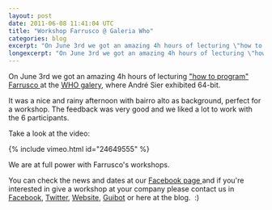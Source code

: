 ```yaml
---
layout: post
date: 2011-06-08 11:41:04 UTC
title: "Workshop Farrusco @ Galeria Who"
categories: blog
excerpt: "On June 3rd we got an amazing 4h hours of lecturing \"how to program\" Farrusco at the WHO galery, where André Sier exhibited 64-bit."
longexcerpt: "On June 3rd we got an amazing 4h hours of lecturing \"how to program\" Farrusco at the WHO galery, where André Sier exhibited 64-bit.It was a nice and rainy afternoon with bairro alto as background, perfect for a workshop."
---
```


On June 3rd we got an amazing 4h hours of lecturing <a href="http://www.guibot.pt/workshop-robotica-criativa/?lang=pt-pt">"how to program" Farrusco </a>at the <a href="http://www.who.pt/galeria/">WHO galery</a>, where André Sier exhibited 64-bit.

It was a nice and rainy afternoon with bairro alto as background, perfect for a workshop.
The feedback was very good and we liked a lot to work with the 6 participants.

Take a look at the video:

{% include vimeo.html id="24649555" %}

We are at full power with Farrusco's workshops.

You can check the news and dates at our <a href="https://www.facebook.com/photo.php?fbid=205379136172407&amp;set=a.103685946341727.2831.100001009673219&amp;type=1&amp;theater#!/pages/ArticaCc/196701617031031">Facebook page </a>and if you're interested in give a workshop at your company please contact us in <a href="https://www.facebook.com/photo.php?fbid=205379136172407&amp;set=a.103685946341727.2831.100001009673219&amp;type=1&amp;theater#!/pages/ArticaCc/196701617031031">Facebook</a>, <a href="http://twitter.com/#!/artica_pt">Twitter</a>, <a href="http://artica.cc/">Website</a>, <a href="http://www.guibot.pt/">Guibot</a> or here at the blog.  :)

&nbsp;
